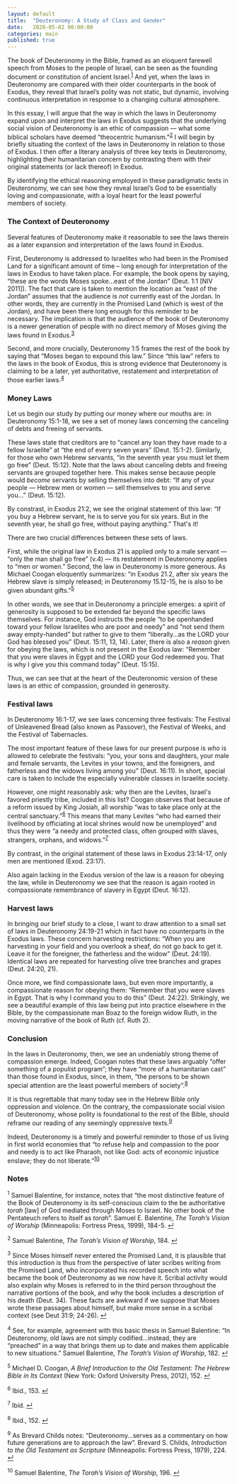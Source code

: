 ```yaml
---
layout: default
title:  "Deuteronomy: A Study of Class and Gender"
date:   2020-05-02 00:00:00
categories: main
published: true
---
```


The book of Deuteronomy in the Bible, framed as an eloquent farewell speech from Moses to the people of Israel, can be seen as the founding document or constitution of ancient Israel.<sup id="a1">[1](#f1)</sup> And yet, when the laws in Deuteronomy are compared with their older counterparts in the book of Exodus, they reveal that Israel’s polity was not static, but dynamic, involving continuous interpretation in response to a changing cultural atmosphere.

In this essay, I will argue that the way in which the laws in Deuteronomy expand upon and interpret the laws in Exodus suggests that the underlying social vision of Deuteronomy is an ethic of compassion — what some biblical scholars have deemed “theocentric humanism.”<sup id="a2">[2](#f2)</sup>  I will begin by briefly situating the context of the laws in Deuteronomy in relation to those of Exodus. I then offer a literary analysis of three key texts in Deuteronomy, highlighting their humanitarian concern by contrasting them with their original statements (or lack thereof) in Exodus.

By identifying the ethical reasoning employed in these paradigmatic texts in Deuteronomy, we can see how they reveal Israel’s God to be essentially loving and compassionate, with a loyal heart for the least powerful members of society.

### The Context of Deuteronomy
Several features of Deuteronomy make it reasonable to see the laws therein as a later expansion and interpretation of the laws found in Exodus.

First, Deuteronomy is addressed to Israelites who had been in the Promised Land for a significant amount of time – long enough for interpretation of the laws in Exodus to have taken place. For example, the book opens by saying, “these are the words Moses spoke…east of the Jordan” (Deut. 1:1 [NIV 2011]). The fact that care is taken to mention the location as “east of the Jordan” assumes that the audience is *not* currently east of the Jordan. In other words, they are currently in the Promised Land (which is west of the Jordan), and have been there long enough for this reminder to be necessary. The implication is that the audience of the book of Deuteronomy is a newer generation of people with no direct memory of Moses giving the laws found in Exodus.<sup id="a3">[3](#f3)</sup>

Second, and more crucially, Deuteronomy 1:5 frames the rest of the book by saying that “Moses began to expound this law.” Since “this law” refers to the laws in the book of Exodus, this is strong evidence that Deuteronomy is claiming to be a later, yet authoritative, restatement and interpretation of those earlier laws.<sup id="a4">[4](#f4)</sup>

### Money Laws
Let us begin our study by putting our money where our mouths are: in Deuteronomy 15:1-18, we see a set of money laws concerning the canceling of debts and freeing of servants.

These laws state that creditors are to “cancel any loan they have made to a fellow Israelite” at “the end of every seven years” (Deut. 15:1-2). Similarly, for those who own Hebrew servants, “in the seventh year you must let them go free” (Deut. 15:12). Note that the laws about canceling debts and freeing servants are grouped together here. This makes sense because people would *become* servants by selling themselves into debt: “If any of your people — Hebrew men or women — sell themselves to you and serve you…” (Deut. 15:12).

By constrast, in Exodus 21:2, we see the original statement of this law: “If you buy a Hebrew servant, he is to serve you for six years. But in the seventh year, he shall go free, without paying anything.” That's it!

There are two crucial differences between these sets of laws.

First, while the original law in Exodus 21 is applied only to a male servant — “only the man shall go free” (v.4) — its restatement in Deuteronomy applies to “men or women.” Second, the law in Deuteronomy is more generous. As Michael Coogan eloquently summarizes: “in Exodus 21.2, after six years the Hebrew slave is simply released; in Deuteronomy 15.12-15, he is also to be given abundant gifts.”<sup id="a5">[5](#f5)</sup>

In other words, we see that in Deuteronomy a principle emerges: a spirit of generosity is supposed to be extended far beyond the specific laws themselves. For instance, God instructs the people “to be openhanded toward your fellow Israelites who are poor and needy” and “not send them away empty-handed” but rather to give to them “liberally…as the LORD your God has blessed you” (Deut. 15:11, 13, 14). Later, there is also a *reason* given for obeying the laws, which is not present in the Exodus law: “Remember that you were slaves in Egypt and the LORD your God redeemed you. That is why I give you this command today” (Deut. 15:15).

Thus, we can see that at the heart of the Deuteronomic version of these laws is an ethic of compassion, grounded in generosity.

### Festival laws
In Deuteronomy 16:1-17, we see laws concerning three festivals: The Festival of Unleavened Bread (also known as Passover), the Festival of Weeks, and the Festival of Tabernacles.

The most important feature of these laws for our present purpose is *who* is allowed to celebrate the festivals: “you, your sons and daughters, your male and female servants, the Levites in your towns, and the foreigners, and fatherless and the widows living among you” (Deut. 16:11). In short, special care is taken to include the especially vulnerable classes in Israelite society. 

However, one might reasonably ask: why then are the Levites, Israel's favored priestly tribe, included in this list? Coogan observes that because of a reform issued by King Josiah, all worship “was to take place only at the central sanctuary.”<sup id="a6">[6](#f6)</sup> This means that many Levites “who had earned their livelihood by officiating at local shrines would now be unemployed” and thus they were “a needy and protected class, often grouped with slaves, strangers, orphans, and widows.”<sup id="a7">[7](#f7)</sup>

By contrast, in the original statement of these laws in Exodus 23:14-17, only men are mentioned (Exod. 23:17).

Also again lacking in the Exodus version of the law is a reason for obeying the law, while in Deuteronomy we see that the reason is again rooted in compassionate remembrance of slavery in Egypt (Deut. 16:12).

### Harvest laws
In bringing our brief study to a close, I want to draw attention to a small set of laws in Deuteronomy 24:19-21 which in fact have no counterparts in the Exodus laws. These concern harvesting restrictions: “When you are harvesting in your field and you overlook a sheaf, do not go back to get it. Leave it for the foreigner, the fatherless and the widow” (Deut. 24:19). Identical laws are repeated for harvesting olive tree branches and grapes (Deut. 24:20, 21).

Once more, we find compassionate laws, but even more importantly, a compassionate reason for obeying them: “Remember that you were slaves in Egypt. That is why I command you to do this” (Deut. 24:22). Strikingly, we see a beautiful example of this law being put into practice elsewhere in the Bible, by the compassionate man Boaz to the foreign widow Ruth, in the moving narrative of the book of Ruth (cf. Ruth 2).

### Conclusion
In the laws in Deuteronomy, then, we see an undeniably strong theme of compassion emerge. Indeed, Coogan notes that these laws arguably “offer something of a populist program”; they have “more of a humanitarian cast” than those found in Exodus, since, in them, “the persons to be shown special attention are the least powerful members of society”.<sup id="a8">[8](#f8)</sup>

It is thus regrettable that many today see in the Hebrew Bible only oppression and violence. On the contrary, the compassionate social vision of Deuteronomy, whose polity is foundational to the rest of the Bible, should reframe our reading of any seemingly oppressive texts.<sup id="a9">[9](#f9)</sup>

Indeed, Deuteronomy is a timely and powerful reminder to those of us living in first world economies that “to refuse help and compassion to the poor and needy is to act like Pharaoh, not like God: acts of economic injustice enslave; they do not liberate.”<sup id="a10">[10](#f10)</sup>

### Notes
<sup id="f1">1</sup> Samuel Balentine, for instance, notes that “the most distinctive feature of the Book of Deuteronomy is its self-conscious claim to the be authoritative *torah* [law] of God mediated through Moses to Israel. No other book of the Pentateuch refers to itself as *torah*”. Samuel E. Balentine, *The Torah’s Vision of Worship* (Minneapolis: Fortress Press, 1999), 184-5. [↵](#a1)

<sup id="f2">2</sup> Samuel Balentine, *The Torah’s Vision of Worship*, 184. [↵](#a2)

<sup id="f3">3</sup> Since Moses himself never entered the Promised Land, it is plausible that this introduction is thus from the perspective of later scribes writing from the Promised Land, who incorporated his recorded speech into what became the book of Deuteronomy as we now have it. Scribal activity would also explain why Moses is referred to in the third person throughout the narrative portions of the book, and why the book includes a description of his death (Deut. 34). These facts are awkward if we suppose that Moses wrote these passages about himself, but make more sense in a scribal context (see Deut 31:9; 24-26). [↵](#a3)

<sup id="f4">4</sup> See, for example, agreement with this basic thesis in Samuel Balentine: “In Deuteronomy, old laws are not simply codified…instead, they are “preached” in a way that brings them up to date and makes them applicable to new situations.” Samuel Balentine, *The Torah’s Vision of Worship*, 182. [↵](#a4)

<sup id="f5">5</sup> Michael D. Coogan, *A Brief Introduction to the Old Testament: The Hebrew Bible in Its Context* (New York: Oxford University Press, 2012), 152. [↵](#a5)

<sup id="f6">6</sup> Ibid., 153. [↵](#a6)

<sup id="f7">7</sup> Ibid. [↵](#a7)

<sup id="f8">8</sup> Ibid., 152. [↵](#a8)

<sup id="f9">9</sup> As Brevard Childs notes: “Deuteronomy…serves as a commentary on how future generations are to approach the law”. Brevard S. Childs, *Introduction to the Old Testament as Scripture* (Minneapolis: Fortress Press, 1979), 224. [↵](#a9)

<sup id="f10">10</sup> Samuel Balentine, *The Torah’s Vision of Worship*, 196. [↵](#a10)
